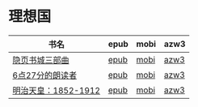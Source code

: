 # 理想国

| 书名 | epub | mobi | azw3 |
| --- | --- | --- | --- |
| [隐页书城三部曲](http://ct.dalanmei.com/f/31084289-572117271-675995) | [epub](http://ct.dalanmei.com/f/31084289-572117271-675995) | [mobi](http://ct.dalanmei.com/f/31084289-571654923-9b3e35) | [azw3](http://ct.dalanmei.com/f/31084289-572179585-53d1f3) |
| [6点27分的朗读者](http://ct.dalanmei.com/f/31084289-571736118-2ef044) | [epub](http://ct.dalanmei.com/f/31084289-571736118-2ef044) | [mobi](http://ct.dalanmei.com/f/31084289-571608040-18fbe7) | [azw3](http://ct.dalanmei.com/f/31084289-571914255-322155) |
| [明治天皇：1852-1912](http://ct.dalanmei.com/f/31084289-571915077-f86807) | [epub](http://ct.dalanmei.com/f/31084289-571915077-f86807) | [mobi](http://ct.dalanmei.com/f/31084289-571557460-aec766) | [azw3](http://ct.dalanmei.com/f/31084289-572074450-0a42ee) |
